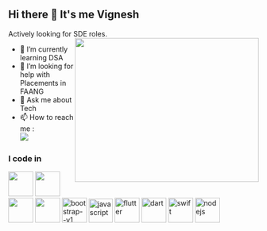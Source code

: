 ## Hi there 👋 It's me Vignesh

Actively looking for SDE roles.
<img align="right" width="370" height="290" src="https://i.pinimg.com/originals/47/f0/34/47f0342cec72b800463bf003eac1257e.gif">
- 🌱 I’m currently learning DSA
- 🤔 I’m looking for help with Placements in FAANG
- 💬 Ask me about Tech
- 📫 How to reach me :
<br /> [<img src="https://img.shields.io/badge/LinkedIn-0077B5?style=for-the-badge&logo=linkedin&logoColor=white" />](https://www.linkedin.com/in/vigneshmurugesan19/)


### I code in
<img height="50" width="50" src="https://img.icons8.com/color/48/000000/python.png" /> <img height="50" width="50" src="https://img.icons8.com/color/48/000000/c-plus-plus-logo.png" />  <img height="50" width="50" src="https://img.icons8.com/color/48/000000/html-5.png" /> <img height="50" width="50" src="https://img.icons8.com/color/48/000000/css3.png" /> <img width="50" height="50" src="https://img.icons8.com/color/48/bootstrap--v1.png" alt="bootstrap--v1"/> <img width="48" height="48" src="https://img.icons8.com/color/48/javascript.png" alt="javascript"/> <img width="50" height="50" src="https://img.icons8.com/color/48/flutter.png" alt="flutter"/> <img width="50" height="50" src="https://img.icons8.com/color/48/dart.png" alt="dart"/> <img width="50" height="50" src="https://img.icons8.com/fluency/48/swift.png" alt="swift"/> <img width="50" height="50" src="https://img.icons8.com/color/50/nodejs.png" alt="nodejs"/>
